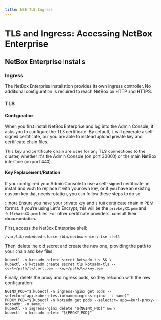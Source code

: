 ```yaml
---
title: NBE TLS Ingress
---
```

# TLS and Ingress: Accessing NetBox Enterprise

## NetBox Enterprise Installs

### Ingress

The NetBox Enterprise installation provides its own ingress controller.
No additional configuration is required to reach NetBox on HTTP and HTTPS.

### TLS

#### Configuration

When you first install NetBox Enterprise and log into the Admin Console, it asks you to configure the TLS certificate.
By default, it will generate a self-signed certificate, but you are able to instead upload private key and certificate chain files.

This key and certificate chain are used for any TLS connections to the cluster, whether it's the Admin Console (on port 30000) or the main NetBox interface (on port 443).

#### Key Replacement/Rotation

If you configured your Admin Console to use a self-signed certificate on install and wish to replace it with your own key, or if you have an existing custom key that needs rotation, you can follow these steps to do so.

:::note
    Ensure you have your private key and a full certificate chain in PEM format.
    If you're using Let's Encrypt, this will be the `privkeyXX.pem` and `fullchainXX.pem` files.
    For other certificate providers, consult their documentation.

First, access the NetBox Enterprise shell:

```shell
/var/lib/embedded-cluster/bin/netbox-enterprise shell
```

Then, delete the old secret and create the new one, providing the path to your chain and key files:

```shell
kubectl -n kotsadm delete secret kotsadm-tls && \
kubectl -n kotsadm create secret tls kotsadm-tls --cert=/path/to/cert.pem --key=/path/to/key.pem
```

Finally, delete the proxy and ingress pods, so they relaunch with the new configuration:

```shell
NGINX_POD="$(kubectl -n ingress-nginx get pods --selector='app.kubernetes.io/name=ingress-nginx' -o name)"
PROXY_POD="$(kubectl -n kotsadm get pods --selector='app==kurl-proxy-kotsadm' -o name)"
kubectl -n ingress-nginx delete "${NGINX_POD}" && \
kubectl -n kotsadm delete "${PROXY_POD}"
```

<!--
## KOTS Installs

### Ingress

Since NetBox Enterprise will be installed into an existing cluster when using a KOTS install, it is expected that ingress (and TLS configuration) will be provided by your environment.

By default, NetBox Enterprise publishes an `Ingress` resource which is picked up automatically by a Kubernetes ingress controller.

### TLS

As long as your ingress controller provides a TLS endpoint, there are no special changes necessary in the NetBox Enterprise configuration.

For example, if you are using the `ingress-nginx` controller Helm chart, your NetBox instance will be available on HTTP and HTTPS if you set a default certificate like so:

```yaml title="values.yaml"
controller:
  service:
    type: NodePort
    nodePorts:
      http: "80"
      https: "443"
    extraArgs:
      default-ssl-certificate: "<NAMESPACE>/<SECRETNAME>"
```

The `default-ssl-certificate` line should point to the cluster location of your secret containing the certificate and key information, tagged with the type `kubernetes.io/tls`.
For details, see the [official Kubernetes documentation](https://kubernetes.io/docs/concepts/configuration/secret/#tls-secrets).

-->